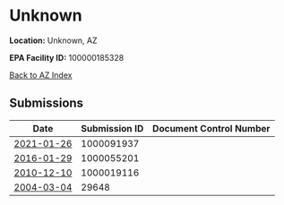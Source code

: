 # Unknown

**Location:** Unknown, AZ

**EPA Facility ID:** 100000185328

[Back to AZ Index](../../index.md)

## Submissions

| Date | Submission ID | Document Control Number |
|------|--------------|-------------------------|
| [2021-01-26](submissions/1000091937.md) | 1000091937 |  |
| [2016-01-29](submissions/1000055201.md) | 1000055201 |  |
| [2010-12-10](submissions/1000019116.md) | 1000019116 |  |
| [2004-03-04](submissions/29648.md) | 29648 |  |
